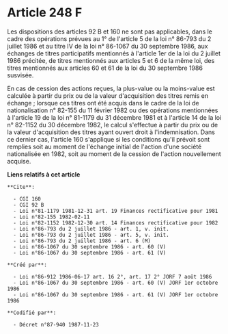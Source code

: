 # Article 248 F

Les dispositions des articles 92 B et 160 ne sont pas applicables, dans le cadre des opérations prévues au 1° de l'article 5
de la loi n° 86-793 du 2 juillet 1986 et au titre IV de la loi n° 86-1067 du 30 septembre 1986, aux échanges de titres
participatifs mentionnés à l'article 1er de la loi du 2 juillet 1986 précitée, de titres mentionnés aux articles 5 et 6 de la
même loi, des titres mentionnés aux articles 60 et 61 de la loi du 30 septembre 1986 susvisée.

En cas de cession des actions reçues, la plus-value ou la moins-value est calculée à partir du prix ou de la valeur
d'acquisition des titres remis en échange ; lorsque ces titres ont été acquis dans le cadre de la loi de nationalisation n°
82-155 du 11 février 1982 ou des opérations mentionnées à l'article 19 de la loi n° 81-1179 du 31 décembre 1981 et à
l'article 14 de la loi n° 82-1152 du 30 décembre 1982, le calcul s'effectue à partir du prix ou de la valeur d'acquisition
des titres ayant ouvert droit à l'indemnisation. Dans ce dernier cas, l'article 160 s'applique si les conditions qu'il
prévoit sont remplies soit au moment de l'échange initial de l'action d'une société nationalisée en 1982, soit au moment de
la cession de l'action nouvellement acquise.

**Liens relatifs à cet article**

	**Cite**:

	  - CGI 160
	  - CGI 92 B
	  - Loi n°81-1179 1981-12-31 art. 19 Finances rectificative pour 1981
	  - Loi n°82-155 1982-02-11
	  - Loi n°82-1152 1982-12-30 art. 14 Finances rectificative pour 1982
	  - Loi n°86-793 du 2 juillet 1986 - art. 1, v. init.
	  - Loi n°86-793 du 2 juillet 1986 - art. 5, v. init.
	  - Loi n°86-793 du 2 juillet 1986 - art. 6 (M)
	  - Loi n°86-1067 du 30 septembre 1986 - art. 60 (V)
	  - Loi n°86-1067 du 30 septembre 1986 - art. 61 (V)

	**Créé par**:

	  - Loi n°86-912 1986-06-17 art. 16 2°, art. 17 2° JORF 7 août 1986
	  - Loi n°86-1067 du 30 septembre 1986 - art. 60 (V) JORF 1er octobre 1986
	  - Loi n°86-1067 du 30 septembre 1986 - art. 61 (V) JORF 1er octobre 1986

	**Codifié par**:

	  - Décret n°87-940 1987-11-23
